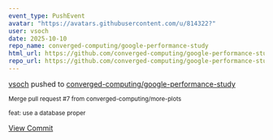 ```yaml
---
event_type: PushEvent
avatar: "https://avatars.githubusercontent.com/u/814322?"
user: vsoch
date: 2025-10-10
repo_name: converged-computing/google-performance-study
html_url: https://github.com/converged-computing/google-performance-study/commit/658e4a596fd3c17a3657b8859f14f536eccac508
repo_url: https://github.com/converged-computing/google-performance-study
---
```


<a href='https://github.com/vsoch' target='_blank'>vsoch</a> pushed to <a href='https://github.com/converged-computing/google-performance-study' target='_blank'>converged-computing/google-performance-study</a>

<small>Merge pull request #7 from converged-computing/more-plots

feat: use a database proper</small>

<a href='https://github.com/converged-computing/google-performance-study/commit/658e4a596fd3c17a3657b8859f14f536eccac508' target='_blank'>View Commit</a>